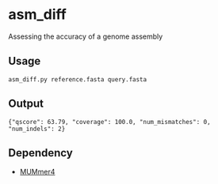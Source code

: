 # asm_diff
Assessing the accuracy of a genome assembly

## Usage
`asm_diff.py reference.fasta query.fasta`

## Output
`{"qscore": 63.79, "coverage": 100.0, "num_mismatches": 0, "num_indels": 2}`

## Dependency
* [MUMmer4](github.com/mummer4/mummer)